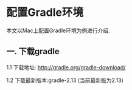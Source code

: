 # 配置Gradle环境

本文以Mac上配置Gradle环境为例进行介绍.
## 一. 下载gradle
1.1 下载地址: http://gradle.org/gradle-download/

1.2 下载最新版本:gradle-2.13 (当前最新版为2.13)
